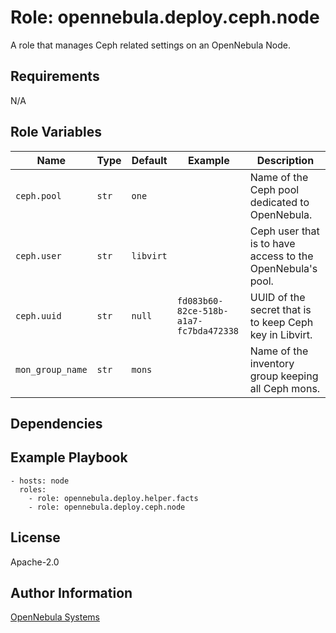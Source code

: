 Role: opennebula.deploy.ceph.node
=================================

A role that manages Ceph related settings on an OpenNebula Node.

Requirements
------------

N/A

Role Variables
--------------

| Name             | Type   | Default   | Example                                | Description                                                |
|------------------|--------|-----------|----------------------------------------|------------------------------------------------------------|
| `ceph.pool`      | `str`  | `one`     |                                        | Name of the Ceph pool dedicated to OpenNebula.             |
| `ceph.user`      | `str`  | `libvirt` |                                        | Ceph user that is to have access to the OpenNebula's pool. |
| `ceph.uuid`      | `str`  | `null`    | `fd083b60-82ce-518b-a1a7-fc7bda472338` | UUID of the secret that is to keep Ceph key in Libvirt.    |
| `mon_group_name` | `str`  | `mons`    |                                        | Name of the inventory group keeping all Ceph mons.         |

Dependencies
------------

Example Playbook
----------------

    - hosts: node
      roles:
        - role: opennebula.deploy.helper.facts
        - role: opennebula.deploy.ceph.node

License
-------

Apache-2.0

Author Information
------------------

[OpenNebula Systems](https://opennebula.io/)
